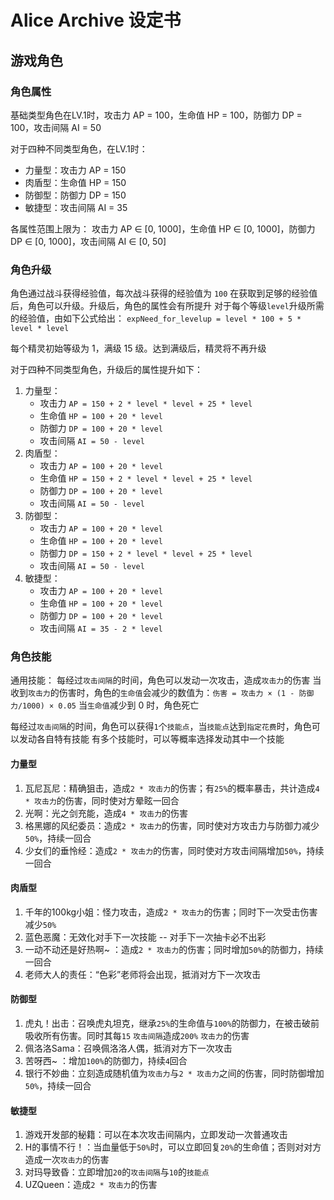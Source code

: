 # Alice Archive 设定书

## 游戏角色

### 角色属性

基础类型角色在LV.1时，攻击力 AP = 100，生命值 HP = 100，防御力 DP = 100，攻击间隔 AI = 50

对于四种不同类型角色，在LV.1时：

- 力量型：攻击力 AP = 150
- 肉盾型：生命值 HP = 150
- 防御型：防御力 DP = 150
- 敏捷型：攻击间隔 AI = 35

各属性范围上限为：
攻击力 AP ∈ [0, 1000]，生命值 HP ∈ [0, 1000]，防御力 DP ∈ [0, 1000]，攻击间隔 AI ∈ [0, 50]

### 角色升级

角色通过战斗获得经验值，每次战斗获得的经验值为 `100`
在获取到足够的经验值后，角色可以升级。升级后，角色的属性会有所提升
对于每个等级`level`升级所需的经验值，由如下公式给出：
`expNeed_for_levelup = level * 100 + 5 * level * level`

每个精灵初始等级为 1，满级 15 级。达到满级后，精灵将不再升级

对于四种不同类型角色，升级后的属性提升如下：

1. 力量型：
    - 攻击力 `AP = 150 + 2 * level * level + 25 * level`
    - 生命值 `HP = 100 + 20 * level`
    - 防御力 `DP = 100 + 20 * level`
    - 攻击间隔 `AI = 50 - level`
2. 肉盾型：
    - 攻击力 `AP = 100 + 20 * level`
    - 生命值 `HP = 150 + 2 * level * level + 25 * level`
    - 防御力 `DP = 100 + 20 * level`
    - 攻击间隔 `AI = 50 - level`
3. 防御型：
    - 攻击力 `AP = 100 + 20 * level`
    - 生命值 `HP = 100 + 20 * level`
    - 防御力 `DP = 150 + 2 * level * level + 25 * level`
    - 攻击间隔 `AI = 50 - level`
4. 敏捷型：
    - 攻击力 `AP = 100 + 20 * level`
    - 生命值 `HP = 100 + 20 * level`
    - 防御力 `DP = 100 + 20 * level`
    - 攻击间隔 `AI = 35 - 2 * level`

### 角色技能

通用技能：
每经过`攻击间隔`的时间，角色可以发动一次攻击，造成`攻击力`的伤害
当收到`攻击力`的伤害时，角色的`生命值`会减少的数值为：`伤害 = 攻击力 × (1 - 防御力/1000) × 0.05`
当`生命值`减少到 0 时，角色死亡

每经过`攻击间隔`的时间，角色可以获得`1`个`技能点`，当`技能点`达到`指定花费`时，角色可以发动各自特有技能
有多个技能时，可以等概率选择发动其中一个技能

#### 力量型

1. 瓦尼瓦尼：精确狙击，造成`2 * 攻击力`的伤害；有`25%`的概率暴击，共计造成`4 * 攻击力`的伤害，同时使对方晕眩一回合
2. 光啊：光之剑充能，造成`4 * 攻击力`的伤害
3. 格黑娜的风纪委员：造成`2 * 攻击力`的伤害，同时使对方攻击力与防御力减少`50%`，持续一回合
4. 少女们的垂怜经：造成`2 * 攻击力`的伤害，同时使对方攻击间隔增加`50%`，持续一回合

#### 肉盾型

1. 千年的100kg小姐：怪力攻击，造成`2 * 攻击力`的伤害；同时下一次受击伤害减少`50%`
2. 蓝色恶魔：无效化对手下一次技能 -- 对手下一次抽卡必不出彩
3. 一动不动还是好热啊~ ：造成`2 * 攻击力`的伤害；同时增加`50%`的防御力，持续一回合
4. 老师大人的责任：“色彩”老师将会出现，抵消对方下一次攻击

#### 防御型

1. 虎丸！出击：召唤虎丸坦克，继承`25%`的生命值与`100%`的防御力，在被击破前吸收所有伤害。同时其每`15` `攻击间隔`造成`200%` `攻击力`的伤害
2. 佩洛洛Sama：召唤佩洛洛人偶，抵消对方下一次攻击
3. 苦呀西~ ：增加`100%`的防御力，持续`4`回合
4. 银行不妙曲：立刻造成随机值为`攻击力`与`2 * 攻击力`之间的伤害，同时防御增加`50%`，持续一回合

#### 敏捷型

1. 游戏开发部的秘籍：可以在本次攻击间隔内，立即发动一次普通攻击
2. H的事情不行！：当血量低于`50%`时，可以立即回复`20%`的生命值；否则对对方造成一次`攻击力`的伤害
3. 对玛导致昏：立即增加`20`的`攻击间隔`与`10`的`技能点`
4. UZQueen：造成`2 * 攻击力`的伤害
